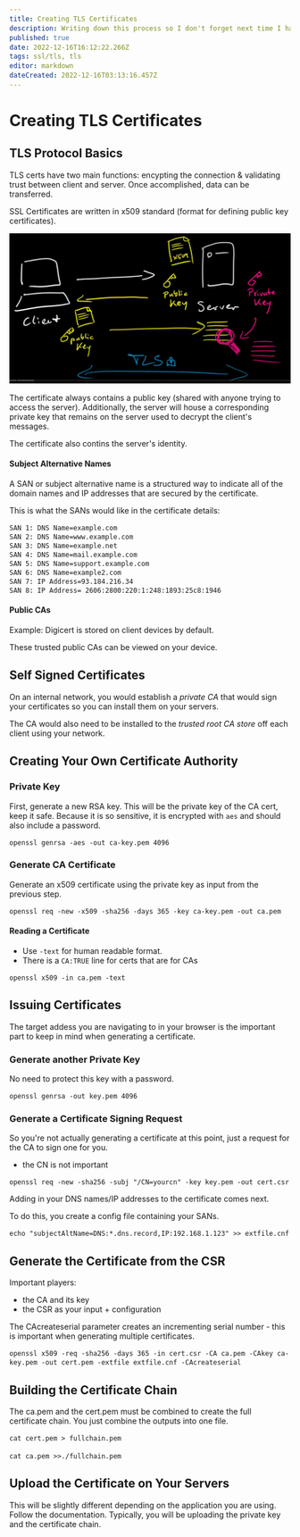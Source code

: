 ```yaml
---
title: Creating TLS Certificates
description: Writing down this process so I don't forget next time I have to do this for work. 
published: true
date: 2022-12-16T16:12:22.266Z
tags: ssl/tls, tls
editor: markdown
dateCreated: 2022-12-16T03:13:16.457Z
---
```


# Creating TLS Certificates

## TLS Protocol Basics

TLS certs have two main functions: encypting the connection & validating trust between client and server. Once accomplished, data can be transferred.  

SSL Certificates are written in x509 standard (format for defining public key certificates).

![tls_handshake.png](/images/tls_handshake.png)

The certificate always contains a public key (shared with anyone trying to access the server). Additionally, the server will house a corresponding private key that remains on the server used to decrypt the client's messages. 

The certificate also contins the server's identity. 

#### Subject Alternative Names

A SAN or subject alternative name is a structured way to indicate all of the domain names and IP addresses that are secured by the certificate.

This is what the SANs would like in the certificate details:

```
SAN 1: DNS Name=example.com
SAN 2: DNS Name=www.example.com
SAN 3: DNS Name=example.net
SAN 4: DNS Name=mail.example.com
SAN 5: DNS Name=support.example.com
SAN 6: DNS Name=example2.com
SAN 7: IP Address=93.184.216.34
SAN 8: IP Address= 2606:2800:220:1:248:1893:25c8:1946
```

#### Public CAs 

Example: Digicert is stored on client devices by default. 

These trusted public CAs can be viewed on your device. 

## Self Signed Certificates

On an internal network, you would establish a *private CA* that would sign your certificates so you can install them on your servers. 

The CA would also need to be installed to the *trusted root CA store* off each client using your network.

## Creating Your Own Certificate Authority

### Private Key

First, generate a new RSA key. This will be the private key of the CA cert, keep it safe. Because it is so sensitive, it is encrypted with `aes` and should also include a password. 

```
openssl genrsa -aes -out ca-key.pem 4096
```

### Generate CA Certificate

Generate an x509 certificate using the private key as input from the previous step. 

```
openssl req -new -x509 -sha256 -days 365 -key ca-key.pem -out ca.pem
```

#### Reading a Certificate

- Use `-text` for human readable format.
- There is a `CA:TRUE` line for certs that are for CAs 

```
openssl x509 -in ca.pem -text
``` 

## Issuing Certificates

The target addess you are navigating to in your browser is the important part to keep in mind when generating a certificate.

### Generate another Private Key

No need to protect this key with a password.

```
openssl genrsa -out key.pem 4096
```

### Generate a Certificate Signing Request

So you're not actually generating a certificate at this point, just a request for the CA to sign one for you. 

- the CN is not important

```
openssl req -new -sha256 -subj "/CN=yourcn" -key key.pem -out cert.csr
```

Adding in your DNS names/IP addresses to the certificate comes next. 

To do this, you create a config file containing your SANs.

```
echo "subjectAltName=DNS:*.dns.record,IP:192.168.1.123" >> extfile.cnf
```

## Generate the Certificate from the CSR

Important players:
- the CA and its key
- the CSR as your input + configuration

The CAcreateserial parameter creates an incrementing serial number - this is important when generating multiple certificates.

```
openssl x509 -req -sha256 -days 365 -in cert.csr -CA ca.pem -CAkey ca-key.pem -out cert.pem -extfile extfile.cnf -CAcreateserial
```

## Building the Certificate Chain

The ca.pem and the cert.pem must be combined to create the full certificate chain. You just combine the outputs into one file. 

```
cat cert.pem > fullchain.pem

cat ca.pem >>./fullchain.pem
```

## Upload the Certificate on Your Servers

This will be slightly different depending on the application you are using. Follow the documentation. Typically, you will be uploading the private key and the certificate chain. 